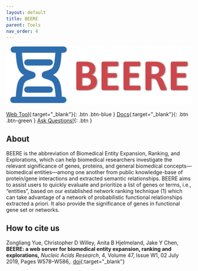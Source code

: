 ```yaml
---
layout: default
title: BEERE
parent: Tools
nav_order: 4
---
```

![Alt text](/assets/images/beere-logo.png?raw=true "beere")

[Web Tool](http://discovery.informatics.uab.edu/BEERE/){:target="_blank"}{: .btn .btn-blue }
[Docs](http://discovery.informatics.uab.edu/BEERE/index.php/pages/help){:target="_blank"}{: .btn .btn-green }
[Ask Questions!](https://uabdatascience.slack.com/archives/C03LAU2METD){: .btn }

## About

BEERE is the abbreviation of Biomedical Entity Expansion, Ranking, and Explorations, which can help biomedical researchers investigate the relevant significance of genes, proteins, and general biomedical concepts—biomedical entities—among one another from public knowledge-base of protein/gene interactions and extracted semantic relationships. BEERE aims to assist users to quickly evaluate and prioritize a list of genes or terms, i.e., “entities”, based on our established network ranking technique (1) which can take advantage of a network of probabilistic functional relationships extracted a priori. It also provide the significance of genes in functional gene set or networks.

## How to cite us

Zongliang Yue, Christopher D Willey, Anita B Hjelmeland, Jake Y Chen, **BEERE: a web server for biomedical entity expansion, ranking and explorations,** _Nucleic Acids Research_, 4, Volume 47, Issue W1, 02 July 2019, Pages W578–W586,.  <span class="fs-3">[doi](https://doi.org/10.1093/nar/gkz428){:target="_blank"}</span>
